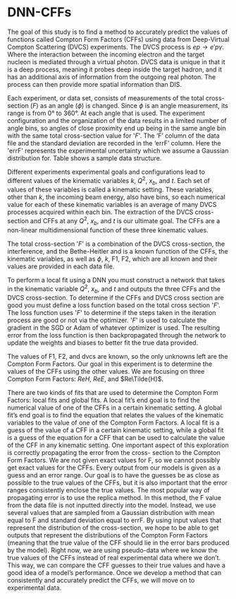 # DNN-CFFs

The goal of this study is to find a method to accurately predict the values of functions called Compton Form Factors (CFFs) using data from Deep-Virtual Compton Scattering (DVCS) experiments. The DVCS process is $ep\to e' p \gamma$.  Where the interaction between the incoming electron and the target nucleon is mediated through a virtual photon. DVCS data is unique in that it is a deep process, meaning it probes deep inside the target hadron, and it has an additional axis of information from the outgoing real photon.  The process can then provide more spatial information than DIS.

Each experiment, or data set, consists of measurements of the total cross-section ($F$) as an angle ($\phi$) is changed. Since $\phi$ is an angle measurement, its range is from 0° to 360°. At each angle that is used.  The experiment configuration and the organization of the data results in a limited number of angle bins, so angles of close proximity end up being in the same angle bin with the same total cross-section value for '$F$'. The ‘F’ column of the data file and the standard deviation are recorded in the ‘errF’ column.  Here the 'errF' represents the experimental uncertainty which we assume a Gaussian distribution for. Table shows a sample data structure.

Different experiments experimental goals and configurations lead to different values of the kinematic variables $k$, $Q^2$, $x_b$, and $t$. Each set of values of these variables is called a kinematic setting.  These variables, other than $k$, the incoming beam energy, also have bins, so each numerical value for each of these kinematic variables is an average of many DVCS processes acquired within each bin.  The extraction of the DVCS cross-section and CFFs at any $Q^2$, $x_b$, and $t$ is our ultimate goal.  The CFFs are a non-linear multidimensional function of these three kinematic values.

The total cross-section '$F$' is a combination of the DVCS cross-section, the interference, and the Bethe-Heitler and is a known function of the CFFs, the kinematic variables, as well as $\phi$, $k$, F1, F2, which are all known and their values are provided in each data file.

To perform a local fit using a DNN you must construct a network that takes in the kinematic variable $Q^2$, $x_b$, and $t$ and outputs the three CFFs and the DVCS cross-section.  To determine if the CFFs and DVCS cross section are good you must define a loss function based on the total cross section '$F$'.  The loss function uses '$F$' to determine if the steps taken in the iteration process are good or not via the optimizer.  '$F$' is used to calculate the gradient in the SGD or Adam of whatever optimizer is used.  The resulting error from the loss function is then backpropagated through the network to update the weights and biases to better fit the true data provided.

The values of F1, F2, and dvcs are known, so the only unknowns left are the Compton Form Factors. Our goal in this experiment is to determine the values of the CFFs using the other values. We are focusing on three Compton Form Factors: $ReH$, $ReE$, and $Re\Tilde{H}$.

There are two kinds of fits that are used to determine the Compton Form Factors: local fits and global fits. A local fit’s end goal is to find the numerical value of one of the CFFs in a certain kinematic setting. A global fit’s end goal is to find the equation that relates the values of the kinematic variables to the value of one of the Compton Form Factors. A local fit is a guess of the value of a CFF in a certain kinematic setting, while a global fit is a guess of the equation for a CFF that can be used to calculate the value of the CFF in any kinematic setting.
One important aspect of this exploration is correctly propagating the error from the cross- section to the Compton Form Factors. We are not given exact values for F, so we cannot possibly get exact values for the CFFs. Every output from our models is given as a guess and an error range. Our goal is to have the guesses be as close as possible to the true values of the CFFs, but it is also important that the error ranges consistently enclose the true values.
The most popular way of propagating error is to use the replica method. In this method, the F value from the data file is not inputted directly into the model. Instead, we use several values that are sampled from a Gaussian distribution with mean equal to F and standard deviation equal to errF. By using input values that represent the distribution of the cross-section, we hope to be able to get outputs that represent the distributions of the Compton Form Factors (meaning that the true value of the CFF should lie in the error bars produced by the model).
Right now, we are using pseudo-data where we know the true values of the CFFs instead of real experimental data where we don’t. This way, we can compare the CFF guesses to their true values and have a good idea of a model’s performance. Once we develop a method that can consistently and accurately predict the CFFs, we will move on to experimental data.


